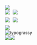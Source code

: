 <div align="left"><img src="https://github-profile-summary-cards.vercel.app/api/cards/profile-details?username=shumizu418128&count_private=true&theme=github_dark"/></div>
<div style="display: flex; justify-content: left; align-items: center; flex-wrap: nowrap; margin-bottom: 10px;">
  <img src="https://github-profile-summary-cards.vercel.app/api/cards/repos-per-language?username=shumizu418128&count_private=true&theme=github_dark" style="margin-right: 10px;"/>
  <img src="https://github-profile-summary-cards.vercel.app/api/cards/most-commit-language?username=shumizu418128&count_private=true&theme=github_dark" style="margin-right: 10px;"/>
</div><div style="display: flex; justify-content: left; align-items: center; flex-wrap: nowrap; margin-bottom: 10px;">
  <img src="https://github-profile-summary-cards.vercel.app/api/cards/stats?username=shumizu418128&count_private=true&theme=github_dark" style="margin-right: 10px;"/>
  <img src="https://github-profile-summary-cards.vercel.app/api/cards/productive-time?username=shumizu418128&count_private=true&theme=github_dark" style="margin-right: 10px;"/>
</div>
<div align="left"><img src="https://skillicons.dev/icons?i=azure,babel,css,discord,docker,flask,gcp,gitlab,heroku,html,js,matlab,opencv,postman,py,react,sqlite,sklearn,tailwind,tensorflow" /></div>
<div align="left"><img alt="typograssy" src="https://typograssy.deno.dev/api?text=Hello world こんにちは世界"></div>
<div style="display: flex; justify-content: left; align-items: center; flex-wrap: nowrap; margin-bottom: 10px;">
  <img src="https://github-readme-stats.vercel.app/api?username=shumizu418128&show_icons=true&theme=tokyonight" />
  <img src="https://github-sns-profile-card-e53bc5obaa-an.a.run.app/svg?platform=qiita&userid=tari3210" />
</div>
